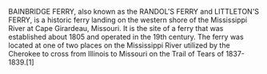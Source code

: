 BAINBRIDGE FERRY, also known as the RANDOL'S FERRY and LITTLETON'S FERRY, is a historic ferry landing on the western shore of the Mississippi River at Cape Girardeau, Missouri. It is the site of a ferry that was established about 1805 and operated in the 19th century. The ferry was located at one of two places on the Mississippi River utilized by the Cherokee to cross from Illinois to Missouri on the Trail of Tears of 1837-1839.[1]
